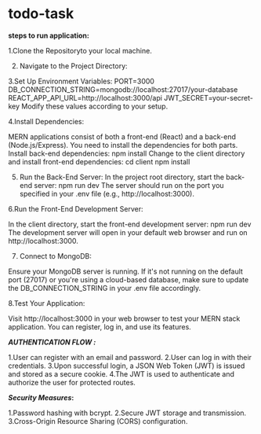 # todo-task
**steps to run application:**

1.Clone the Repositoryto your local machine.

2. Navigate to the Project Directory:

3.Set Up Environment Variables:
PORT=3000
DB_CONNECTION_STRING=mongodb://localhost:27017/your-database
REACT_APP_API_URL=http://localhost:3000/api
JWT_SECRET=your-secret-key
Modify these values according to your setup.

4.Install Dependencies:

MERN applications consist of both a front-end (React) and a back-end (Node.js/Express). You need to install the dependencies for both parts.
Install back-end dependencies:
npm install
Change to the client directory and install front-end dependencies:
cd client
npm install

5. Run the Back-End Server:
In the project root directory, start the back-end server:
npm run dev
The server should run on the port you specified in your .env file (e.g., http://localhost:3000).

6.Run the Front-End Development Server:

In the client directory, start the front-end development server:
npm run dev
The development server will open in your default web browser and run on http://localhost:3000.

7. Connect to MongoDB:

Ensure your MongoDB server is running. If it's not running on the default port (27017) or you're using a cloud-based database, make sure to update the DB_CONNECTION_STRING in your .env file accordingly.

8.Test Your Application:

Visit http://localhost:3000 in your web browser to test your MERN stack application. You can register, log in, and use its features.

***AUTHENTICATION FLOW :***

1.User can register with an email and password.
2.User can log in with their credentials.
3.Upon successful login, a JSON Web Token (JWT) is issued and stored as a secure cookie.
4.The JWT is used to authenticate and authorize the user for protected routes.

***Security Measures*:**

1.Password hashing with bcrypt.
2.Secure JWT storage and transmission.
3.Cross-Origin Resource Sharing (CORS) configuration.
